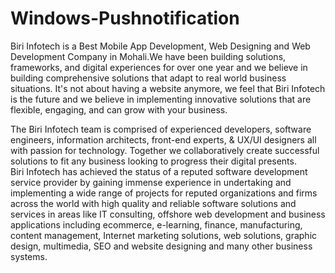 # Windows-Pushnotification
Biri Infotech is a Best Mobile App Development, Web Designing and Web Development Company in Mohali.We have been building solutions, frameworks, and digital experiences for over one year and we believe in building comprehensive solutions that adapt to real world business situations. It's not about having a website anymore, we feel that Biri Infotech is the future and we believe in implementing innovative solutions that are flexible, engaging, and can grow with your business. 

The Biri Infotech team is comprised of experienced developers, software engineers, information architects, front-end experts, & UX/UI designers all with passion for technology. Together we collaboratively create successful solutions to fit any business looking to progress their digital presents.      
Biri Infotech has achieved the status of a reputed software development service provider by gaining immense experience in undertaking and implementing a wide range of projects for reputed organizations and firms across the world with high quality and reliable software solutions and services in areas like IT consulting, offshore web development and business applications including ecommerce, e-learning, finance, manufacturing, content management, Internet marketing solutions, web solutions, graphic design, multimedia, SEO and website designing and many other business systems.
